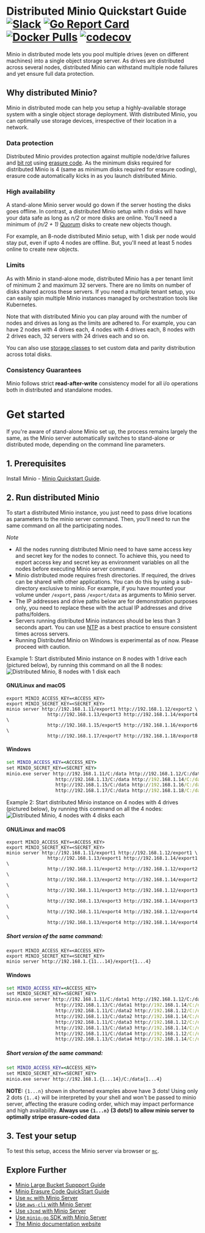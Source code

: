 # Distributed Minio Quickstart Guide [![Slack](https://slack.minio.io/slack?type=svg)](https://slack.minio.io) [![Go Report Card](https://goreportcard.com/badge/minio/minio)](https://goreportcard.com/report/minio/minio) [![Docker Pulls](https://img.shields.io/docker/pulls/minio/minio.svg?maxAge=604800)](https://hub.docker.com/r/minio/minio/) [![codecov](https://codecov.io/gh/minio/minio/branch/master/graph/badge.svg)](https://codecov.io/gh/minio/minio)

Minio in distributed mode lets you pool multiple drives (even on different machines) into a single object storage server. As drives are distributed across several nodes, distributed Minio can withstand multiple node failures and yet ensure full data protection.

## Why distributed Minio?

Minio in distributed mode can help you setup a highly-available storage system with a single object storage deployment. With distributed Minio, you can optimally use storage devices, irrespective of their location in a network.

### Data protection

Distributed Minio provides protection against multiple node/drive failures and [bit rot](https://github.com/minio/minio/blob/master/docs/erasure/README.md#what-is-bit-rot-protection) using [erasure code](https://docs.minio.io/docs/minio-erasure-code-quickstart-guide). As the minimum disks required for distributed Minio is 4 (same as minimum disks required for erasure coding), erasure code automatically kicks in as you launch distributed Minio.

### High availability

A stand-alone Minio server would go down if the server hosting the disks goes offline. In contrast, a distributed Minio setup with _n_ disks will have your data safe as long as _n/2_ or more disks are online. You'll need a minimum of _(n/2 + 1)_ [Quorum](https://github.com/minio/dsync#lock-process) disks to create new objects though.

For example, an 8-node distributed Minio setup, with 1 disk per node would stay put, even if upto 4 nodes are offline. But, you'll need at least 5 nodes online to create new objects.

### Limits

As with Minio in stand-alone mode, distributed Minio has a per tenant limit of minimum 2 and maximum 32 servers. There are no limits on number of disks shared across these servers. If you need a multiple tenant setup, you can easily spin multiple Minio instances managed by orchestration tools like Kubernetes.

Note that with distributed Minio you can play around with the number of nodes and drives as long as the limits are adhered to. For example, you can have 2 nodes with 4 drives each, 4 nodes with 4 drives each, 8 nodes with 2 drives each, 32 servers with 24 drives each and so on.

You can also use [storage classes](https://github.com/minio/minio/tree/master/docs/erasure/storage-class) to set custom data and parity distribution across total disks.

### Consistency Guarantees

Minio follows strict **read-after-write** consistency model for all i/o operations both in distributed and standalone modes.

# Get started

If you're aware of stand-alone Minio set up, the process remains largely the same, as the Minio server automatically switches to stand-alone or distributed mode, depending on the command line parameters.

## 1. Prerequisites

Install Minio - [Minio Quickstart Guide](https://docs.minio.io/docs/minio-quickstart-guide).

## 2. Run distributed Minio

To start a distributed Minio instance, you just need to pass drive locations as parameters to the minio server command. Then, you’ll need to run the same command on all the participating nodes.

*Note* 

- All the nodes running distributed Minio need to have same access key and secret key for the nodes to connect. To achieve this, you need to export access key and secret key as environment variables on all the nodes before executing Minio server command.
- Minio distributed mode requires fresh directories. If required, the drives can be shared with other applications. You can do this by using a sub-directory exclusive to minio. For example, if you have mounted your volume under `/export`, pass `/export/data` as arguments to Minio server.
- The IP addresses and drive paths below are for demonstration purposes only, you need to replace these with the actual IP addresses and drive paths/folders.
- Servers running distributed Minio instances should be less than 3 seconds apart. You can use [NTP](http://www.ntp.org/) as a best practice to ensure consistent times across servers. 
- Running Distributed Minio on Windows is experimental as of now. Please proceed with caution. 

Example 1: Start distributed Minio instance on 8 nodes with 1 drive each (pictured below), by running this command on all the 8 nodes:
![Distributed Minio, 8 nodes with 1 disk each](https://github.com/minio/minio/blob/master/docs/screenshots/Architecture-diagram_distributed_8.jpg?raw=true)
#### GNU/Linux and macOS

```shell
export MINIO_ACCESS_KEY=<ACCESS_KEY>
export MINIO_SECRET_KEY=<SECRET_KEY>
minio server http://192.168.1.11/export1 http://192.168.1.12/export2 \
               http://192.168.1.13/export3 http://192.168.1.14/export4 \
               http://192.168.1.15/export5 http://192.168.1.16/export6 \
               http://192.168.1.17/export7 http://192.168.1.18/export8
```

#### Windows 

```cmd
set MINIO_ACCESS_KEY=<ACCESS_KEY>
set MINIO_SECRET_KEY=<SECRET_KEY>
minio.exe server http://192.168.1.11/C:/data http://192.168.1.12/C:/data ^
                  http://192.168.1.13/C:/data http://192.168.1.14/C:/data ^
                  http://192.168.1.15/C:/data http://192.168.1.16/C:/data ^
                  http://192.168.1.17/C:/data http://192.168.1.18/C:/data
```


Example 2: Start distributed Minio instance on 4 nodes with 4 drives (pictured below), by running this command on all the 4 nodes:
![Distributed Minio, 4 nodes with 4 disks each](https://github.com/minio/minio/blob/master/docs/screenshots/Architecture-diagram_distributed_16.jpg?raw=true)

#### GNU/Linux and macOS

```shell
export MINIO_ACCESS_KEY=<ACCESS_KEY>
export MINIO_SECRET_KEY=<SECRET_KEY>
minio server http://192.168.1.11/export1 http://192.168.1.12/export1 \
               http://192.168.1.13/export1 http://192.168.1.14/export1 \
               http://192.168.1.11/export2 http://192.168.1.12/export2 \
               http://192.168.1.13/export2 http://192.168.1.14/export2 \
               http://192.168.1.11/export3 http://192.168.1.12/export3 \
               http://192.168.1.13/export3 http://192.168.1.14/export3 \
               http://192.168.1.11/export4 http://192.168.1.12/export4 \
               http://192.168.1.13/export4 http://192.168.1.14/export4
```

##### Short version of the same command:
```shell
export MINIO_ACCESS_KEY=<ACCESS_KEY>
export MINIO_SECRET_KEY=<SECRET_KEY>
minio server http://192.168.1.{11...14}/export{1...4}
```

#### Windows

```cmd
set MINIO_ACCESS_KEY=<ACCESS_KEY>
set MINIO_SECRET_KEY=<SECRET_KEY>
minio.exe server http://192.168.1.11/C:/data1 http://192.168.1.12/C:/data1 ^
                  http://192.168.1.13/C:/data1 http://192.168.1.14/C:/data1 ^
                  http://192.168.1.11/C:/data2 http://192.168.1.12/C:/data2 ^
                  http://192.168.1.13/C:/data2 http://192.168.1.14/C:/data2 ^
                  http://192.168.1.11/C:/data3 http://192.168.1.12/C:/data3 ^
                  http://192.168.1.13/C:/data3 http://192.168.1.14/C:/data3 ^
                  http://192.168.1.11/C:/data4 http://192.168.1.12/C:/data4 ^
                  http://192.168.1.13/C:/data4 http://192.168.1.14/C:/data4
```

##### Short version of the same command:
```cmd
set MINIO_ACCESS_KEY=<ACCESS_KEY>
set MINIO_SECRET_KEY=<SECRET_KEY>
minio.exe server http://192.168.1.{1...14}/C:/data{1...4}
```
__NOTE:__ `{1...n}` shown in shortened examples above have 3 dots! Using only 2 dots `{1..4}` will be interpreted by your shell and won't be passed to minio server, affecting the erasure coding order, which may impact performance and high availability. __Always use `{1...n}` (3 dots!) to allow minio server to optimally stripe erasure-coded data__


## 3. Test your setup

To test this setup, access the Minio server via browser or [`mc`](https://docs.minio.io/docs/minio-client-quickstart-guide). 

## Explore Further
- [Minio Large Bucket Suppport Guide](https://docs.minio.io/docs/minio-large-bucket-support-quickstart-guide)
- [Minio Erasure Code QuickStart Guide](https://docs.minio.io/docs/minio-erasure-code-quickstart-guide)
- [Use `mc` with Minio Server](https://docs.minio.io/docs/minio-client-quickstart-guide)
- [Use `aws-cli` with Minio Server](https://docs.minio.io/docs/aws-cli-with-minio)
- [Use `s3cmd` with Minio Server](https://docs.minio.io/docs/s3cmd-with-minio)
- [Use `minio-go` SDK with Minio Server](https://docs.minio.io/docs/golang-client-quickstart-guide)
- [The Minio documentation website](https://docs.minio.io)
